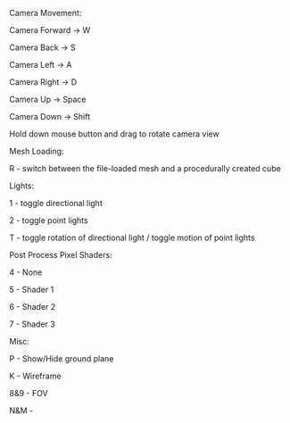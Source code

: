 Camera Movement:

Camera Forward -> W

Camera Back -> S

Camera Left -> A

Camera Right -> D

Camera Up -> Space

Camera Down -> Shift

Hold down mouse button and drag to rotate camera view

Mesh Loading:

R - switch between the file-loaded mesh and a procedurally created cube

Lights:

1 - toggle directional light

2 - toggle point lights

T - toggle rotation of directional light / toggle motion of point lights

Post Process Pixel Shaders:

4 - None

5 - Shader 1

6 - Shader 2

7 - Shader 3

Misc:

P - Show/Hide ground plane

K - Wireframe

8&9 - FOV

N&M - 
